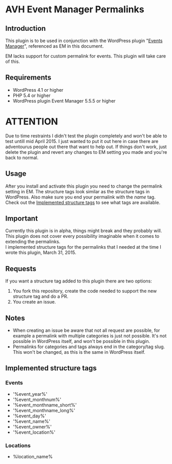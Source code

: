 # AVH Event Manager Permalinks

## Introduction

This plugin is to be used in conjunction with the WordPress plugin "[Events Manager](http://wp-events-plugin.com/)", 
referenced as EM in this document.  

EM lacks support for custom permalink for events. This plugin will take care of this.  

## Requirements
- WordPress 4.1 or higher
- PHP 5.4 or higher
- WordPress plugin Event Manager 5.5.5 or higher

# ATTENTION

Due to time restraints I didn't test the plugin completely and won't be able to test untill mid April 2015. I just wanted 
to put it out here in case there are adventourus people out there that want to help out.
If things don't work, just delete the plugin and revert any changes to EM setting you made and you're back to normal.

## Usage
After you install and activate this plugin you need to change the permalink setting in EM. The structure tags look 
similar as the structure tags in WordPress. Also make sure you end your permalink with the *name* tag. Check out the 
[Implemented structure tags](#implemented-structure-tags) to see what tags are available.

## Important
Currently this plugin is in alpha, things might break and they probably will.  
This plugin does not cover every possibility imaginable when it comes to extending the permalinks.  
I implemented structure tags for the permalinks that I needed at the time I wrote this plugin, March 31, 2015.  

## Requests
If you want a structure tag added to this plugin there are two options:  
1. You fork this repository, create the code needed to support the new structure tag and do a PR.  
2. You create an issue.  

## Notes
- When creating an issue be aware that not all request are possible, for example a permalink with multiple categories is 
just not possible. It's not possible in WordPress itself, and won't be possible in this plugin.    
- Permalinks for categories and tags always end in the category/tag slug. This won't be changed, as this is the same 
in WordPress itself.  

## Implemented structure tags

### Events
- '%event_year%'
- '%event_monthnum%'
- '%event_monthname_short%'
- '%event_monthname_long%'
- '%event_day%'
- '%event_name%'
- '%event_owner%'
- '%event_location%'

### Locations
- %location_name%
